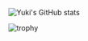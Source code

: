 ![Yuki's GitHub stats](https://github-readme-stats.vercel.app/api?username=yukisato&show_icons=true&count_private=true&include_all_commits=true)

![trophy](https://github-profile-trophy.vercel.app/?username=yukisato&column=4&row=1)

<!--
**yukisato/yukisato** is a ✨ _special_ ✨ repository because its `README.md` (this file) appears on your GitHub profile.

Here are some ideas to get you started:

- 🔭 I’m currently working on ...
- 🌱 I’m currently learning ...
- 👯 I’m looking to collaborate on ...
- 🤔 I’m looking for help with ...
- 💬 Ask me about ...
- 📫 How to reach me: ...
- 😄 Pronouns: ...
- ⚡ Fun fact: ...
-->
